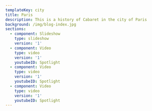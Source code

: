 ```yaml
---
templateKey: city
title: Paris
description: This is a history of Cabaret in the city of Paris
background: /img/blog-index.jpg
sections:
  - component: Slideshow
    type: slideshow
    version: '1'
  - component: Video
    type: video
    version: '1'
    youtubeID: Spotlight
  - component: Video
    type: video
    version: '1'
    youtubeID: Spotlight
  - component: Video
    type: video
    version: '1'
    youtubeID: Spotlight
---
```


